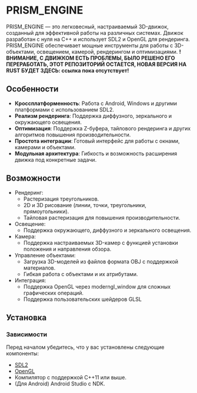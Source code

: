 # PRISM_ENGINE

PRISM_ENGINE — это легковесный, настраиваемый 3D-движок, созданный для эффективной работы на различных системах. Движок разработан с нуля на C++ и использует SDL2 и OpenGL для рендеринга. PRISM_ENGINE обеспечивает мощные инструменты для работы с 3D-объектами, освещением, камерой, рендерингом и оптимизациями.
__!ВНИМАНИЕ, С ДВИЖКОМ ЕСТЬ ПРОБЛЕМЫ, БЫЛО РЕШЕНО ЕГО ПЕРЕРАБОТАТЬ, ЭТОТ РЕПОЗИТОРИЙ ОСТАЕТСЯ, НОВАЯ ВЕРСИЯ НА RUST БУДЕТ ЗДЕСЬ: ссылка пока отсутствует!__

## Особенности
* __Кроссплатформенность__: Работа с Android, Windows и другими платформами с использованием SDL2.
* __Реализм рендеринга__: Поддержка диффузного, зеркального и окружающего освещения.
* __Оптимизация__: Поддержка Z-буфера, тайлового рендеринга и других алгоритмов повышения производительности.
* __Простота интеграции__: Готовый интерфейс для работы с окнами, камерами и объектами.
* __Модульная архитектура__: Гибкость и возможность расширения движка под конкретные задачи.

## Возможности
* Рендеринг:
  * Растеризация треугольников.
  * 2D и 3D рисование (линии, точки, треугольники, прямоугольники).
  * Тайловая растеризация для повышения производительности.
* Освещение:
  * Поддержка окружающего, диффузного и зеркального освещения.
* Камера:
  * Поддержка настраиваемых 3D-камер с функцией установки положения и направления обзора.
* Управление объектами:
  * Загрузка 3D-моделей из файлов формата OBJ с поддержкой материалов.
  * Гибкая работа с объектами и их атрибутами.
* Интеграция:
  * Поддержка OpenGL через moderngl_window для сложных графических операций.
  * Поддержка пользовательских шейдеров GLSL
 
## Установка
### Зависимости
Перед началом убедитесь, что у вас установлены следующие компоненты:
* [SDL2](https://libsdl.org/)
* [OpenGL](https://www.opengl.org/)
* Компилятор с поддержкой C++11 или выше.
* (Для Android) Android Studio с NDK.
